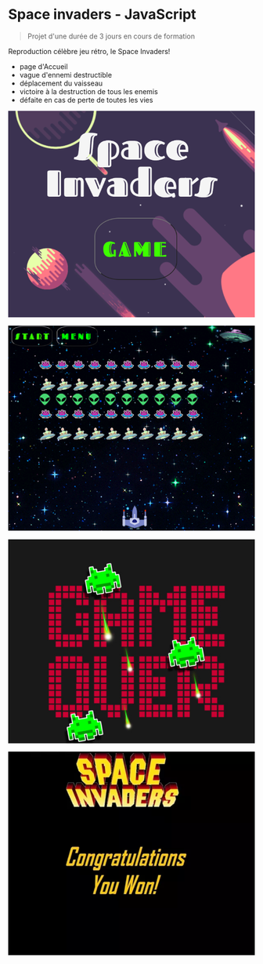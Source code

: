 # Space invaders - JavaScript

>Projet d'une durée de 3 jours en cours de formation

Reproduction célèbre jeu rétro, le Space Invaders!

- page d'Accueil
- vague d'ennemi destructible 
- déplacement du vaisseau
- victoire à la destruction de tous les enemis
- défaite en cas de perte de toutes les vies


![Ecran d'accueil](https://raw.githubusercontent.com/JauneLoke/Space-Invaders/master/SpaceInvaders00.png)

![En cours de partie](https://raw.githubusercontent.com/JauneLoke/Space-Invaders/master/SpaceInvaders01.png)

![En cas de victoire](https://raw.githubusercontent.com/JauneLoke/Space-Invaders/master/SpaceInvaders02.png)

![En cas de victoire](https://raw.githubusercontent.com/JauneLoke/Space-Invaders/master/SpaceInvaders03.png) 
